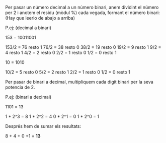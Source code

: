 Per pasar un número decimal a un número binari, anem dividint el número per 2 i anotem el residu (mòdul %) cada vegada, formant el número binari:
(Hay que leerlo de abajo a arriba)

P.ej: (decimal a binari)

153 = 10011001

153/2 = 76 resto 1
76/2 = 38 resto 0
38/2 = 19 resto 0
19/2 = 9 resto 1
9/2 = 4 resto 1
4/2 = 2 resto 0
2/2 = 1 resto 0
1/2 = 0 resto 1

10 = 1010

10/2 = 5 resto 0
5/2 = 2 resto 1
2/2 = 1 resto 0
1/2 = 0 resto 1


Per pasar de binari a decimal, multipliquem cada digit binari per la seva potencia de 2.

P.ej: (binari a decimal)

1101 = 13

1 * 2^3 = 8
1 * 2^2 = 4
0 * 2^1 = 0
1 * 2^0 = 1

Després hem de sumar els resultats:

8 + 4 + 0 +1 = **13**